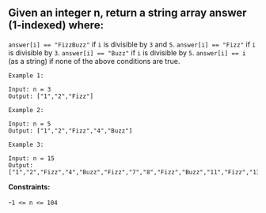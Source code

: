 ## Given an integer n, return a string array answer (1-indexed) where:

```answer[i] == "FizzBuzz"``` if ```i``` is divisible by ```3``` and ```5```.
```answer[i] == "Fizz"``` if ```i``` is divisible by ```3```.
```answer[i] == "Buzz"``` if ```i``` is divisible by ```5```.
```answer[i] == i``` (as a string) if none of the above conditions are true.

 
```
Example 1:

Input: n = 3
Output: ["1","2","Fizz"]

Example 2:

Input: n = 5
Output: ["1","2","Fizz","4","Buzz"]

Example 3:

Input: n = 15
Output: ["1","2","Fizz","4","Buzz","Fizz","7","8","Fizz","Buzz","11","Fizz","13","14","FizzBuzz"]
```
 

**Constraints:**

-```1 <= n <= 104```

